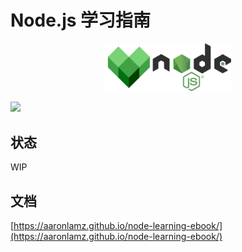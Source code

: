 # Node.js 学习指南

<div align="center">
  <img src="./node.png" width="40%">
</div>
<p>
  <img src="https://github.com/Aaronlamz/node-weekly/actions/workflows/deploy.yml/badge.svg">
</p>

## 状态
WIP

## 文档
[https://aaronlamz.github.io/node-learning-ebook/](https://aaronlamz.github.io/node-learning-ebook/)

